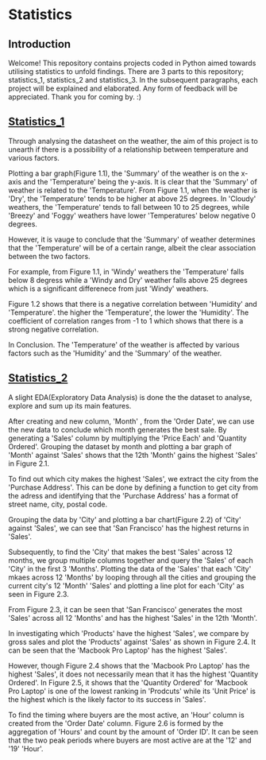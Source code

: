 # Statistics

## Introduction


Welcome! This repository contains projects coded in Python aimed towards utilising statistics to unfold findings.
There are 3 parts to this repository; statistics_1, statistics_2 and statistics_3. In the subsequent paragraphs, each project will be explained and elaborated. 
Any form of feedback will be appreciated. Thank you for coming by. :) 
  
  
## [Statistics_1](statistics_1.ipynb)

Through analysing the datasheet on the weather, the aim of this project is to unearth if there is a possibility of a relationship between temperature and various factors.

Plotting a bar graph(Figure 1.1), the 'Summary' of the weather is on the x-axis and the 'Temperature' being the y-axis. It is clear that the 'Summary' of weather is related to the 'Temperature'. From Figure 1.1, when the weather is 'Dry', the 'Temperature' tends to be higher at above 25 degrees. In 'Cloudy' weathers, the 'Temperature' tends to fall between 10 to 25 degrees, while 'Breezy' and 'Foggy' weathers have lower 'Temperatures' below negative 0 degrees. 

However, it is vauge to conclude that the 'Summary' of weather determines that the 'Temperature' will be of a certain range, albeit the clear association between the two factors. 

For example, from Figure 1.1, in 'Windy' weathers the 'Temperature' falls below 8 degress while a 'Windy and Dry' weather falls above 25 degrees which is a significant differenece from just 'Windy' weathers. 

Figure 1.2 shows that there is a negative correlation between 'Humidity' and 'Temperature'. the higher the 'Temperature', the lower the 'Humidity'. The coefficient of correlation ranges from -1 to 1 which shows that there is a strong negative correlation.

In Conclusion. The 'Temperature' of the weather is affected by various factors such as the 'Humidity' and the 'Summary' of the weather. 


## [Statistics_2](statistics_2.ipynb)

A slight EDA(Exploratory Data Analysis) is done the the dataset to analyse, explore and sum up its main features.

After creating and new column, 'Month' , from the 'Order Date', we can use the new data to conclude which month generates the best sale.
By generating a 'Sales' column by multiplying the 'Price Each' and 'Quantity Ordered'. Grouping the dataset by month and plotting a bar graph of 'Month' against 'Sales' shows that the 12th 'Month' gains the highest 'Sales' in Figure 2.1. 

To find out which city makes the highest 'Sales', we extract the city from the 'Purchase Address'. This can be done by defining a function to get city from the adress and identifying that the 'Purchase Address' has a format of street name, city, postal code. 

Grouping the data by 'City' and plotting a bar chart(Figure 2.2) of 'City' against 'Sales', we can see that 'San Francisco' has the highest returns in 'Sales'.

Subsequently, to find the 'City' that makes the best 'Sales' across 12 months, we group multiple columns together and query the 'Sales' of each 'City' in the first 3 'Months'.  Plotting the data of the 'Sales' that each 'City' mkaes across 12 'Months' by looping through all the cities and grouping the current city's 12 'Month' 'Sales' and plotting a line plot for each 'City' as seen in Figure 2.3. 

From Figure 2.3, it can be seen that 'San Francisco' generates the most 'Sales' across all 12 'Months' and has the highest 'Sales' in the 12th 'Month'.

In investigating which 'Products' have the highest 'Sales', we compare by gross sales and plot the 'Products' against 'Sales' as shown in Figure 2.4. It can be seen that the 'Macbook Pro Laptop' has the highest 'Sales'. 

However, though Figure 2.4 shows that the 'Macbook Pro Laptop' has the highest 'Sales', it does not necessarily mean that it has the highest 'Quantity Ordered'. In Figure 2.5, it shows that the 'Quantity Ordered' for 'Macbook Pro Laptop' is one of the lowest ranking in 'Prodcuts' while its 'Unit Price' is the highest which is the likely factor to its success in 'Sales'.

To find the timing where buyers are the most active, an 'Hour' column is created from the 'Order Date' column. Figure 2.6 is formed by the aggregation of 'Hours' and count by the amount of 'Order ID'. It can be seen that the two peak periods where buyers are most active are at the  '12' and '19' 'Hour'.  
